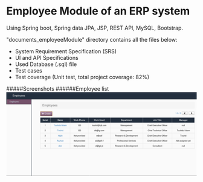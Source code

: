 # Employee Module of an ERP system
Using Spring boot, Spring data JPA, JSP, REST API, MySQL, Bootstrap.

"documents_employeeModule" directory contains all the files below:
- System Requirement Specification (SRS)
- UI and API Specifications
- Used Database (.sql) file
- Test cases
- Test coverage (Unit test, total project coverage: 82%)

#####Screenshots
######Employee list
![Employee-list](https://github.com/Touhidul-MTI/EmployeeModule/blob/master/documents_employeeModule/screenshots/employee-list.png)
